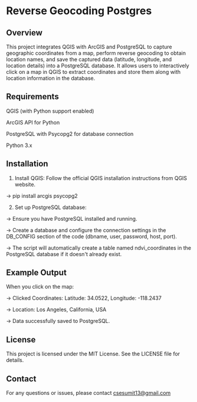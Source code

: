 # Reverse Geocoding Postgres

## Overview


This project integrates QGIS with ArcGIS and PostgreSQL to capture geographic coordinates from a map, perform reverse geocoding to obtain location names, and save the captured data (latitude, longitude, and location details) into a PostgreSQL database. It allows users to interactively click on a map in QGIS to extract coordinates and store them along with location information in the database.


## Requirements


QGIS (with Python support enabled) 

ArcGIS API for Python

PostgreSQL with Psycopg2 for database connection

Python 3.x

## Installation

1. Install QGIS: Follow the official QGIS installation instructions from QGIS website.

  -> pip install arcgis psycopg2

2. Set up PostgreSQL database:

  -> Ensure you have PostgreSQL installed and running.

  -> Create a database and configure the connection settings in the DB_CONFIG section of the code (dbname, user, password, host, port).

  -> The script will automatically create a table named ndvi_coordinates in the PostgreSQL database if it doesn't already exist.

## Example Output
When you click on the map:

->  Clicked Coordinates: Latitude: 34.0522, Longitude: -118.2437

->  Location: Los Angeles, California, USA

->  Data successfully saved to PostgreSQL.

## License
This project is licensed under the MIT License. See the LICENSE file for details.

## Contact
For any questions or issues, please contact csesumit13@gmail.com
